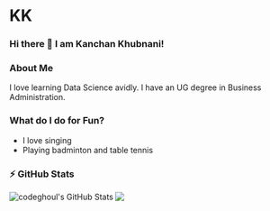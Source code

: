 # KK
### Hi there 👋 I am Kanchan Khubnani!

<!--
**kanchankhubnani/KK** is a ✨ _special_ ✨ repository because its `READ.md` (this file) appears on my GitHub profile.
Here are some ideas to get you started:
- 🔭 I’m currently working on ...
- 🌱 I’m currently learning ...
- 👯 I’m looking to collaborate on ...
- 🤔 I’m looking for help with ...
- 💬 Ask me about ...
- 📫 How to reach me: ...
- 😄 Pronouns: ...
- ⚡ Fun fact: ...
-->

### About Me
I love learning Data Science avidly. I have an UG degree in Business Administration. 


### What do I do for Fun?
- I love singing
- Playing badminton and table tennis


### :zap: GitHub Stats

<img align="left" alt="codeghoul's GitHub Stats" src="https://github-readme-stats.codestackr.vercel.app/api?username=kanchankhubnani&show_icons=true&hide_border=true&count_private=true&theme=graywhite&hide_title=true" />

![](https://visitor-badge.glitch.me/badge?page_id=kanchankhubnani.KK)
